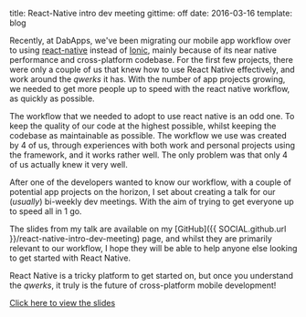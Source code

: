 title: React-Native intro dev meeting
gittime: off
date: 2016-03-16
template: blog

Recently, at DabApps, we've been migrating our mobile app workflow over to using [react-native](https://facebook.github.io/react-native/) instead of [Ionic](http://ionicframework.com/), mainly because of its near native performance and cross-platform codebase. For the first few projects, there were only a couple of us that knew how to use React Native effectively, and work around the _qwerks_ it has. With the number of app projects growing, we needed to get more people up to speed with the react native workflow, as quickly as possible.

The workflow that we needed to adopt to use react native is an odd one. To keep the quality of our code at the highest possible, whilst keeping the codebase as maintainable as possible. The workflow we use was created by 4 of us, through experiences with both work and personal projects using the framework, and it works rather well. The only problem was that only 4 of us actually knew it very well.

After one of the developers wanted to know our workflow, with a couple of potential app projects on the horizon, I set about creating a talk for our (_usually_) bi-weekly dev meetings. With the aim of trying to get everyone up to speed all in 1 go.

The slides from my talk are available on my [GitHub]({{ SOCIAL.github.url }}/react-native-intro-dev-meeting) page, and whilst they are primarily relevant to our workflow, I hope they will be able to help anyone else looking to get started with React Native.

React Native is a tricky platform to get started on, but once you understand the _qwerks_, it truly is the future of cross-platform mobile development!

[Click here to view the slides](http://realorangeone.github.io/react-native-intro-dev-meeting/)
